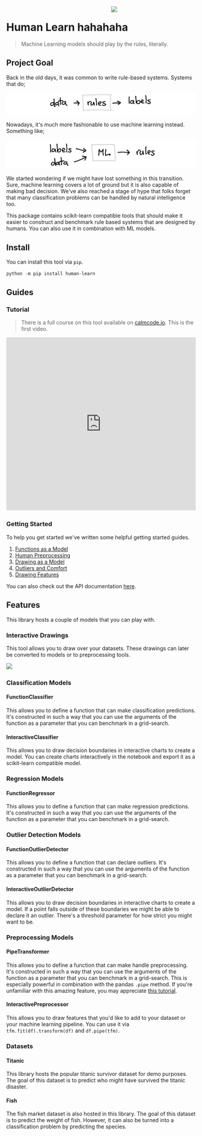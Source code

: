 <img src="logo.png" width=225 align="right">

# Human Learn hahahaha

> Machine Learning models should play by the rules, literally.

## Project Goal

Back in the old days, it was common to write rule-based systems. Systems that do;

![](examples/rules.png)

Nowadays, it's much more fashionable to use machine learning instead. Something like;

![](examples/ml.png)

We started wondering if we might have lost something in this transition. Sure,
machine learning covers a lot of ground but it is also capable of making bad
decision. We've also reached a stage of hype that folks forget that many
classification problems can be handled by natural intelligence too.

This package contains scikit-learn compatible tools that should make it easier
to construct and benchmark rule based systems that are designed by humans. You
can also use it in combination with ML models.

## Install

You can install this tool via `pip`.

```python
python -m pip install human-learn
```

## Guides

### Tutorial

> There is a full course on this tool available on [calmcode.io](https://calmcode.io/human-learn/introduction.html).
> This is the first video.

<iframe src="https://player.vimeo.com/video/463961716" width="100%" height="460" frameborder="0" allow="autoplay; fullscreen" allowfullscreen></iframe>

### Getting Started

To help you get started we've written some helpful getting started guides.

1. [Functions as a Model](guide/function-classifier/function-classifier.html)
2. [Human Preprocessing](guide/function-preprocess/function-preprocessing.html)
3. [Drawing as a Model](guide/drawing-classifier/drawing.html)
4. [Outliers and Comfort](guide/finding-outliers/outliers.html)
5. [Drawing Features](guide/function-classifier/function-classifier.html)

You can also check out the API documentation [here](api/classification.html).

## Features

This library hosts a couple of models that you can play with.

### Interactive Drawings

This tool allows you to draw over your datasets. These drawings can later
be converted to models or to preprocessing tools.

![](draw-gif.gif)

### Classification Models

#### FunctionClassifier

This allows you to define a function that can make classification predictions. It's
constructed in such a way that you can use the arguments of the function as a parameter
that you can benchmark in a grid-search.

#### InteractiveClassifier

This allows you to draw decision boundaries in interactive charts to create a
model. You can create charts interactively in the notebook and export it as a
scikit-learn compatible model.

### Regression Models

#### FunctionRegressor

This allows you to define a function that can make regression predictions. It's
constructed in such a way that you can use the arguments of the function as a parameter
that you can benchmark in a grid-search.

### Outlier Detection Models

#### FunctionOutlierDetector

This allows you to define a function that can declare outliers. It's constructed in
such a way that you can use the arguments of the function as a parameter that you
can benchmark in a grid-search.

#### InteractiveOutlierDetector

This allows you to draw decision boundaries in interactive charts to create a
model. If a point falls outside of these boundaries we might be able to declare
it an outlier. There's a threshold parameter for how strict you might want to be.

### Preprocessing Models

#### PipeTransformer

This allows you to define a function that can make handle preprocessing. It's
constructed in such a way that you can use the arguments of the function as a parameter
that you can benchmark in a grid-search. This is especially powerful in combination
with the pandas `.pipe` method. If you're unfamiliar with this amazing feature, you
may appreciate [this tutorial](https://calmcode.io/pandas-pipe/introduction.html).

#### InteractivePreprocessor

This allows you to draw features that you'd like to add to your dataset or
your machine learning pipeline. You can use it via `tfm.fit(df).transform(df)` and
`df.pipe(tfm)`.

### Datasets

#### Titanic

This library hosts the popular titanic survivor dataset for demo purposes. The goal of
this dataset is to predict who might have survived the titanic disaster.

#### Fish

The fish market dataset is also hosted in this library. The goal of this dataset
is to predict the weight of fish. However, it can also be turned into a classification problem
by predicting the species.